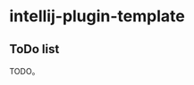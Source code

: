 # intellij-plugin-template

## ToDo list

<!-- Plugin description -->

TODO。

<!-- Plugin description end -->
